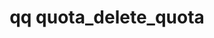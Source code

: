 ---
category: quota
command: quota_delete_quota
keywords: qq, qq_cli, quota_delete_quota
optional_options:
- alternate: []
  help: Path name
  name: --path
  required: false
- alternate: []
  help: File ID
  name: --id
  required: false
permalink: /qq-cli-command-guide/quota/quota_delete_quota.html
positional_options: []
sidebar: qq_cli_command_reference_sidebar
summary: This section explains how to use the <code>qq quota_delete_quota</code> command.
synopsis: Delete a directory quota
title: qq quota_delete_quota
usage: qq quota_delete_quota [-h] [--path PATH] [--id ID]
zendesk_source: qq CLI Command Guide

---
